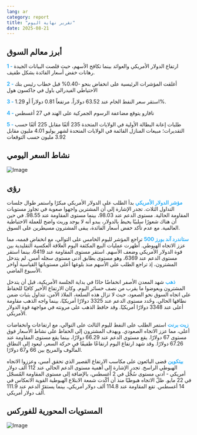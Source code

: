 ```yaml
---
lang: ar
category: report
title: "تقرير نهاية اليوم"
date: 2025-08-21
---
```



<h2>أبرز معالم السوق</h2>
<strong style="color: #2caef7;">1 - </strong> ارتفاع الدولار الأمريكي والعوائد بينما تكافح الأسهم، حيث قلصت البيانات الجيدة رهانات خفض أسعار الفائدة بشكل طفيف.

<strong style="color: #2caef7;">2 - </strong> أغلقت المؤشرات الرئيسية على انخفاض بنحو -0.40% قبل خطاب رئيس بنك الاحتياطي الفيدرالي باول في جاكسون هول

<strong style="color: #2caef7;">3 - </strong> استقر سعر النفط الخام عند 63.52 دولاراً، مرتفعاً 0.81 دولاراً أو 1.29%.

<strong style="color: #2caef7;">4 - </strong> نافارو يتوقع مضاعفة الرسوم الجمركية على الهند في 27 أغسطس

<strong style="color: #2caef7;">5 - </strong> طلبات إعانة البطالة الأولية في الولايات المتحدة 235 ألفًا مقابل 225 ألفًا حسب التقديرات؛ مبيعات المنازل القائمة في الولايات المتحدة لشهر يوليو 4.01 مليون مقابل 3.92 مليون حسب التوقعات



<h2>نشاط السعر اليومي</h2>
<img src="https://markleighedu.github.io/img/Aug-2025/21-Aug-2025/price.jpg" alt="Image"/>

<h2>رؤى</h2>
<strong style="color: #2caef7;">مؤشر الدولار الأمريكي</strong> بدأ الطلب على الدولار الأمريكي مبكرًا واستمر طوال جلسات التداول الثلاث. تجدر الإشارة إلى أن المشترين واجهوا صعوبة في تجاوز مستويات المقاومة الحالية. مستوى الدعم عند 98.03، بينما مستوى المقاومة عند 98.55. في حين أن هناك شعورًا سلبيًا يحيط بالدولار، يبدو أنه لا يوجد وريث واضح للعملة الاحتياطية العالمية. مع عدم تأكد خفض أسعار الفائدة، يبقى المشترون مسيطرين على السوق.

<strong style="color: #2caef7;">ستاندرد آند بورز 500</strong> تراجع المؤشر لليوم الخامس على التوالي، مع انخفاض قممه، مما عزز الاتجاه الهبوطي. أظهرت عمليات البيع المكثفة اليوم العلاقة العكسية التقليدية بين قوة الدولار الأمريكي وضعف الأسهم. استقر مستوى المقاومة عند 6419، بينما استقر مستوى الدعم عند 6369، وهو مستوى يطابق أدنى مستوى سجله أمس. لم يتدخل المشترون، إذ تراجع الطلب على الأسهم منذ بلوغها أعلى مستوياتها القياسية أواخر الأسبوع الماضي.

<strong style="color: #2caef7;">ذهب</strong> شهد المعدن الأصفر انخفاضًا حادًا في بداية الجلسة الأمريكية، قبل أن يتدخل المشترون ويعوضوا ما يقرب من نصف خسائر اليوم. وكان الارتفاع الأخير كافيًا للحفاظ على اتجاه السوق نحو الصعود، حيث لا تزال هذه السلعة، الملاذ الآمن، تتداول بثبات ضمن نطاقها الحالي. وحُدد مستوى الدعم عند 3325 دولارًا أمريكيًا، بينما واجه الذهب مقاومة أعلى عند 3348 دولارًا أمريكيًا. وقد حافظ الذهب على مرونته في مواجهة قوة الدولار الأمريكي.

<strong style="color: #2caef7;">زيت برنت</strong> استمر الطلب على النفط لليوم الثالث على التوالي، مع ارتفاعات وانخفاضات أعلى، مما عزز الاتجاه الصعودي. ويهدف المشترون إلى الحفاظ على نشاط الأسعار فوق مستوى 67 دولارًا. يقع مستوى الدعم عند 66.29 دولارًا، بينما يقع مستوى المقاومة عند 67.26 دولارًا. وقد شهد ارتفاع اليوم ارتفاعًا طفيفًا في حركة السعر، ليعود إلى النطاق المألوف والمريح بين 66 و67 دولارًا.

<strong style="color: #2caef7;">بيتكوين</strong> قضى البائعون على مكاسب الارتفاع القصير الذي تحقق أمس، وعززوا الاتجاه الهبوطي الراسخ. تجدر الإشارة إلى أهمية مستوى الدعم الحالي عند 112 ألف دولار أمريكي - أدنى مستوى سُجِّل في 2 أغسطس، بالإضافة إلى مستوى المقاومة المُسجّل في 22 مايو. ظلّ الاتجاه هبوطيًا منذ أن أكّدت شمعة الابتلاع الهبوطية القوية الانعكاس في 14 أغسطس. تقع المقاومة عند 114.8 ألف دولار أمريكي، بينما يستقرّ الدعم عند 111.9 ألف دولار أمريكي.



<h2>المستويات المحورية للفوركس</h2>
<img src="https://markleighedu.github.io/img/Aug-2025/21-Aug-2025/pivot.jpg" alt="Image"/>